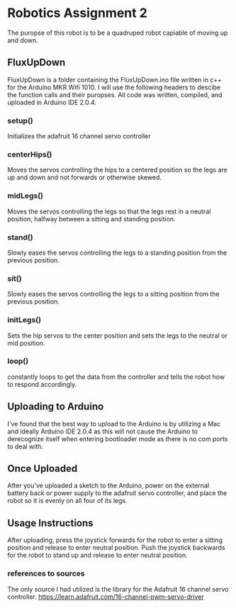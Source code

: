 # Robotics Assignment 2
The puropse of this robot is to be a quadruped robot capiable of moving up and down.
## FluxUpDown
FluxUpDown is a folder containing the FluxUpDown.ino file written in c++ for the Arduino MKR Wifi 1010. 
I will use the following headers to descibe the function calls and their puropses. All code was written, compiled, and uploaded in Arduino IDE 2.0.4.

### setup()
Initializes the adafruit 16 channel servo controller

### centerHips()
Moves the servos controlling the hips to a centered position so the legs are up and down and not forwards or otherwise skewed.

### midLegs()
Moves the servos controlling the legs so that the legs rest in a neutral position, halfway between a sitting and standing position.


### stand()
Slowly eases the servos controlling the legs to a standing position from the previous position.

### sit()
Slowly eases the servos controlling the legs to a sitting position from the previous position.

### initLegs()
Sets the hip servos to the center position and sets the legs to the neutral or mid position.

### loop()
constantly loops to get the data from the controller and tells the robot how to respond accordingly.

## Uploading to Arduino
I've found that the best way to upload to the Arduino is by utilizing a Mac and ideally Arduino IDE 2.0.4 as this will not cause the Arduino to derecognize itself when entering bootloader mode as there is no com ports to deal with. 

## Once Uploaded
After you've uploaded a sketch to the Arduino, power on the external battery back or power supply to the adafruit servo controller, and place the robot so it is evenly on all four of its legs. 

## Usage Instructions
After uploading, press the joystick forwards for the robot to enter a sitting position and release to enter neutral position. Push the joystick backwards for the robot to stand up and release to enter neutral position.

### references to sources
The only source I had utilized is the library for the Adafruit 16 channel servo controller. https://learn.adafruit.com/16-channel-pwm-servo-driver
